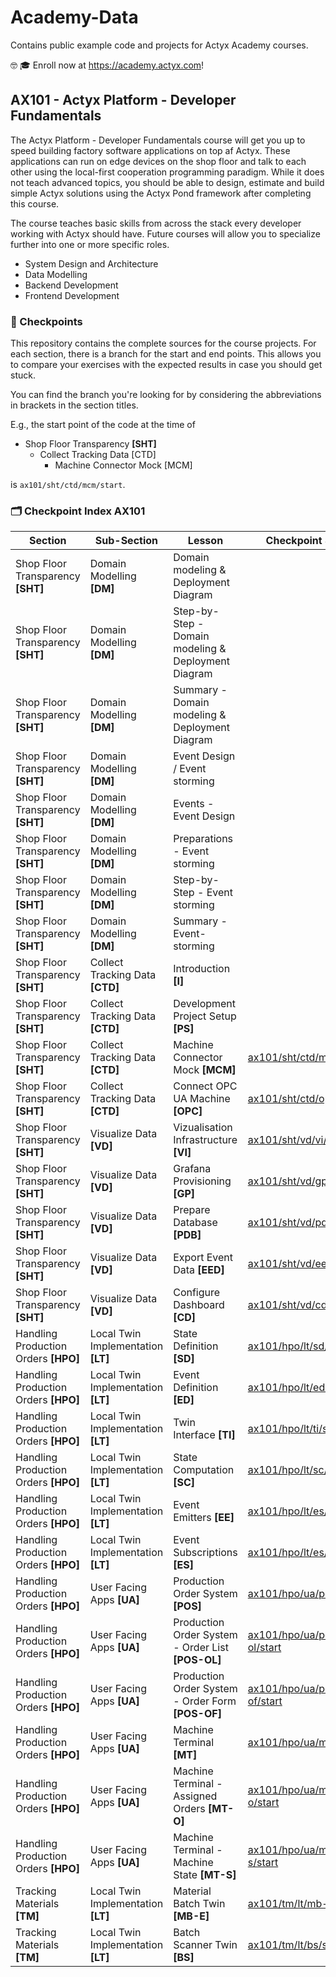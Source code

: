 # Academy-Data

Contains public example code and projects for Actyx Academy courses.

🤓 🎓 Enroll now at https://academy.actyx.com! 

## AX101 - Actyx Platform - Developer Fundamentals

The Actyx Platform - Developer Fundamentals course will get you up to speed building factory software applications on top af Actyx. These applications can run on edge devices on the shop floor and talk to each other using the local-first cooperation programming paradigm. While it does not teach advanced topics, you should be able to design, estimate and build simple Actyx solutions using the Actyx Pond framework after completing this course.

The course teaches basic skills from across the stack every developer working with Actyx should have. Future courses will allow you to specialize further into one or more specific roles.

* System Design and Architecture
* Data Modelling
* Backend Development
* Frontend Development

### 💾 Checkpoints

This repository contains the complete sources for the course projects. For each section, there is a branch for the start and end points. This allows you to compare your exercises with the expected results in case you should get stuck. 

You can find the branch you're looking for by considering the abbreviations in brackets in the section titles.

E.g., the start point of the code at the time of

* Shop Floor Transparency **[SHT]**
  * Collect Tracking Data [CTD]
    * Machine Connector Mock [MCM]

is `ax101/sht/ctd/mcm/start`.

### 🗂 Checkpoint Index AX101

|Section|Sub-Section|Lesson|Checkpoint Start|Checkpoint End|
|---|---|---|---|---|
|Shop Floor Transparency **[SHT]**|Domain Modelling **[DM]**|Domain modeling & Deployment Diagram|||
|Shop Floor Transparency **[SHT]**|Domain Modelling **[DM]**|Step-by-Step - Domain modeling & Deployment Diagram|||
|Shop Floor Transparency **[SHT]**|Domain Modelling **[DM]**|Summary - Domain modeling & Deployment Diagram|||
|Shop Floor Transparency **[SHT]**|Domain Modelling **[DM]**|Event Design / Event storming|||
|Shop Floor Transparency **[SHT]**|Domain Modelling **[DM]**|Events - Event Design|||
|Shop Floor Transparency **[SHT]**|Domain Modelling **[DM]**|Preparations - Event storming|||
|Shop Floor Transparency **[SHT]**|Domain Modelling **[DM]**|Step-by-Step - Event storming|||
|Shop Floor Transparency **[SHT]**|Domain Modelling **[DM]**|Summary - Event-storming|||
|Shop Floor Transparency **[SHT]**|Collect Tracking Data **[CTD]**|Introduction **[I]**|||
|Shop Floor Transparency **[SHT]**|Collect Tracking Data **[CTD]**|Development Project Setup **[PS]**||[ax101/sht/ctd/ps/end](https://github.com/Actyx/Academy-Data/tree/ax101/sht/ctd/ps/end/ax101/code/course-project)|
|Shop Floor Transparency **[SHT]**|Collect Tracking Data **[CTD]**|Machine Connector Mock **[MCM]**|[ax101/sht/ctd/mcm/start](https://github.com/Actyx/Academy-Data/tree/ax101/sht/ctd/mcm/start/ax101/code/course-project)|[ax101/sht/ctd/mcm/end](https://github.com/Actyx/Academy-Data/tree/ax101/sht/ctd/mcm/end/ax101/code/course-project)|
|Shop Floor Transparency **[SHT]**|Collect Tracking Data **[CTD]**|Connect OPC UA Machine **[OPC]**|[ax101/sht/ctd/opc/start](https://github.com/Actyx/Academy-Data/tree/ax101/sht/ctd/opc/start/ax101/code/course-project)|[ax101/sht/ctd/opc/end](https://github.com/Actyx/Academy-Data/tree/ax101/sht/ctd/opc/end/ax101/code/course-project)|
|Shop Floor Transparency **[SHT]**|Visualize Data **[VD]**|Vizualisation Infrastructure **[VI]**|[ax101/sht/vd/vi/start](https://github.com/Actyx/Academy-Data/tree/ax101/sht/vd/vi/start/ax101/code/course-project)|[ax101/sht/vd/vi/end](https://github.com/Actyx/Academy-Data/tree/ax101/sht/vd/vi/end/ax101/code/course-project)|
|Shop Floor Transparency **[SHT]**|Visualize Data **[VD]**|Grafana Provisioning **[GP]**|[ax101/sht/vd/gp/start](https://github.com/Actyx/Academy-Data/tree/ax101/sht/vd/gp/start/ax101/code/course-project)|[ax101/sht/vd/gp/end](https://github.com/Actyx/Academy-Data/tree/ax101/sht/vd/gp/end/ax101/code/course-project)|
|Shop Floor Transparency **[SHT]**|Visualize Data **[VD]**|Prepare Database **[PDB]**|[ax101/sht/vd/pdb/start](https://github.com/Actyx/Academy-Data/tree/ax101/sht/vd/pdb/start/ax101/code/course-project)|[ax101/sht/vd/pdb/end](https://github.com/Actyx/Academy-Data/tree/ax101/sht/vd/pdb/end/ax101/code/course-project)|
|Shop Floor Transparency **[SHT]**|Visualize Data **[VD]**|Export Event Data **[EED]**|[ax101/sht/vd/eed/start](https://github.com/Actyx/Academy-Data/tree/ax101/sht/vd/eed/start/ax101/code/course-project)|[ax101/sht/vd/eed/end](https://github.com/Actyx/Academy-Data/tree/ax101/sht/vd/eed/end/ax101/code/course-project)|
|Shop Floor Transparency **[SHT]**|Visualize Data **[VD]**|Configure Dashboard **[CD]**|[ax101/sht/vd/cd/start](https://github.com/Actyx/Academy-Data/tree/ax101/sht/vd/cd/start/ax101/code/course-project)|[ax101/sht/vd/cd/end](https://github.com/Actyx/Academy-Data/tree/ax101/sht/vd/cd/end/ax101/code/course-project)|
|Handling Production Orders **[HPO]**|Local Twin Implementation **[LT]**|State Definition **[SD]**|[ax101/hpo/lt/sd/start](https://github.com/Actyx/Academy-Data/tree/ax101/hpo/lt/sd/start/ax101/code/course-project)|[ax101/hpo/lt/sd/end](https://github.com/Actyx/Academy-Data/tree/ax101/hpo/lt/sd/end/ax101/code/course-project)|
|Handling Production Orders **[HPO]**|Local Twin Implementation **[LT]**|Event Definition **[ED]**|[ax101/hpo/lt/ed/start](https://github.com/Actyx/Academy-Data/tree/ax101/hpo/lt/ed/start/ax101/code/course-project)|[ax101/hpo/lt/ed/end](https://github.com/Actyx/Academy-Data/tree/ax101/hpo/lt/ed/end/ax101/code/course-project)|
|Handling Production Orders **[HPO]**|Local Twin Implementation **[LT]**|Twin Interface **[TI]**|[ax101/hpo/lt/ti/start](https://github.com/Actyx/Academy-Data/tree/ax101/hpo/lt/ti/start/ax101/code/course-project)|[ax101/hpo/lt/ti/end](https://github.com/Actyx/Academy-Data/tree/ax101/hpo/lt/ti/end/ax101/code/course-project)|
|Handling Production Orders **[HPO]**|Local Twin Implementation **[LT]**|State Computation **[SC]**|[ax101/hpo/lt/sc/start](https://github.com/Actyx/Academy-Data/tree/ax101/hpo/lt/sc/start/ax101/code/course-project)|[ax101/hpo/lt/sc/end](https://github.com/Actyx/Academy-Data/tree/ax101/hpo/lt/sc/end/ax101/code/course-project)|
|Handling Production Orders **[HPO]**|Local Twin Implementation **[LT]**|Event Emitters **[EE]**|[ax101/hpo/lt/es/start](https://github.com/Actyx/Academy-Data/tree/ax101/hpo/lt/ee/start/ax101/code/course-project)|[ax101/hpo/lt/ee/end](https://github.com/Actyx/Academy-Data/tree/ax101/hpo/lt/ee/end/ax101/code/course-project)|
|Handling Production Orders **[HPO]**|Local Twin Implementation **[LT]**|Event Subscriptions **[ES]**|[ax101/hpo/lt/es/start](https://github.com/Actyx/Academy-Data/tree/ax101/hpo/lt/es/start/ax101/code/course-project)|[ax101/hpo/lt/es/end](https://github.com/Actyx/Academy-Data/tree/ax101/hpo/lt/es/end/ax101/code/course-project)|
|Handling Production Orders **[HPO]**|User Facing Apps **[UA]**|Production Order System **[POS]**|[ax101/hpo/ua/pos/start](https://github.com/Actyx/Academy-Data/tree/ax101/hpo/ua/pos/start/ax101/code/course-project)|[ax101/hpo/ua/pos/end](https://github.com/Actyx/Academy-Data/tree/ax101/hpo/ua/pos/end/ax101/code/course-project)|
|Handling Production Orders **[HPO]**|User Facing Apps **[UA]**|Production Order System - Order List **[POS-OL]**|[ax101/hpo/ua/pos-ol/start](https://github.com/Actyx/Academy-Data/tree/ax101/hpo/ua/pos-ol/start/ax101/code/course-project)|[ax101/hpo/ua/pos-ol/end](https://github.com/Actyx/Academy-Data/tree/ax101/hpo/ua/pos-ol/end/ax101/code/course-project)|
|Handling Production Orders **[HPO]**|User Facing Apps **[UA]**|Production Order System - Order Form **[POS-OF]**|[ax101/hpo/ua/pos-of/start](https://github.com/Actyx/Academy-Data/tree/ax101/hpo/ua/pos-of/start/ax101/code/course-project)|[ax101/hpo/ua/pos-of/end](https://github.com/Actyx/Academy-Data/tree/ax101/hpo/ua/pos-of/end/ax101/code/course-project)|
|Handling Production Orders **[HPO]**|User Facing Apps **[UA]**|Machine Terminal **[MT]**|[ax101/hpo/ua/mt/start](https://github.com/Actyx/Academy-Data/tree/ax101/hpo/ua/mt/start/ax101/code/course-project)|[ax101/hpo/ua/mt/end](https://github.com/Actyx/Academy-Data/tree/ax101/hpo/ua/mt/end/ax101/code/course-project)|
|Handling Production Orders **[HPO]**|User Facing Apps **[UA]**|Machine Terminal - Assigned Orders **[MT-O]**|[ax101/hpo/ua/mt-o/start](https://github.com/Actyx/Academy-Data/tree/ax101/hpo/ua/mt-o/start/ax101/code/course-project)|[ax101/hpo/ua/mt-o/end](https://github.com/Actyx/Academy-Data/tree/ax101/hpo/ua/mt-o/end/ax101/code/course-project)|
|Handling Production Orders **[HPO]**|User Facing Apps **[UA]**|Machine Terminal - Machine State **[MT-S]**|[ax101/hpo/ua/mt-s/start](https://github.com/Actyx/Academy-Data/tree/ax101/hpo/ua/mt-s/start/ax101/code/course-project)|[ax101/hpo/ua/mt-s/end](https://github.com/Actyx/Academy-Data/tree/ax101/hpo/ua/mt-s/end/ax101/code/course-project)|
|Tracking Materials **[TM]**|Local Twin Implementation **[LT]**|Material Batch Twin **[MB-E]**|[ax101/tm/lt/mb-e/start](https://github.com/Actyx/Academy-Data/tree/ax101/tm/lt/mb-e/start/ax101/code/course-project)|[ax101/tm/lt/mb-e/end](https://github.com/Actyx/Academy-Data/tree/ax101/tm/lt/mb-e/end/ax101/code/course-project)|
|Tracking Materials **[TM]**|Local Twin Implementation **[LT]**|Batch Scanner Twin **[BS]**|[ax101/tm/lt/bs/start](https://github.com/Actyx/Academy-Data/tree/ax101/tm/lt/bs/start/ax101/code/course-project)|[ax101/tm/lt/bs/end](https://github.com/Actyx/Academy-Data/tree/ax101/tm/lt/bs/end/ax101/code/course-project)|
